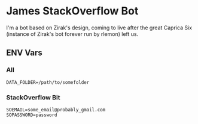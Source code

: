 # James StackOverflow Bot

I'm a bot based on Zirak's design, coming to live after the great Caprica Six
(instance of Zirak's bot forever run by rlemon) left us.

## ENV Vars

### All

```shell
DATA_FOLDER=/path/to/somefolder
```

### StackOverflow Bit

```shell
SOEMAIL=some_email@probably_gmail.com
SOPASSWORD=password
```
